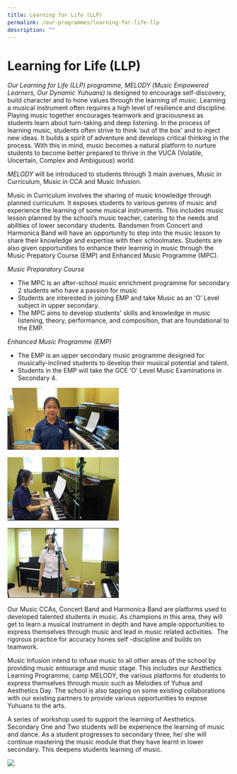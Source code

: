 ```yaml
---
title: Learning for Life (LLP)
permalink: /our-programmes/learning-for-life-llp
description: ""
---
```

# **Learning for Life (LLP)**

_Our Learning for Life (LLP) programme, MELODY (Music Empowered Learners, Our Dynamic Yuhuans)_ is designed to encourage self-discovery, build character and to hone values through the learning of music. Learning a musical instrument often requires a high level of resilience and discipline. Playing music together encourages teamwork and graciousness as students learn about turn-taking and deep listening. In the process of learning music, students often strive to think ‘out of the box’ and to inject new ideas. It builds a spirit of adventure and develops critical thinking in the process. With this in mind, music becomes a natural platform to nurture students to become better prepared to thrive in the VUCA (Volatile, Uncertain, Complex and Ambiguous) world. 

_MELODY_ will be introduced to students through 3 main avenues, Music in Curriculum, Music in CCA and Music Infusion.

Music in Curriculum involves the sharing of music knowledge through planned curriculum. It exposes students to various genres of music and experience the learning of some musical instruments. This includes music lesson planned by the school’s music teacher, catering to the needs and abilities of lower secondary students. Bandsmen from Concert and Harmonica Band will have an opportunity to step into the music lesson to share their knowledge and expertise with their schoolmates. Students are also given opportunities to enhance their learning in music through the Music Prepatory Course (EMP) and Enhanced Music Programme (MPC).

_Music Preparatory Course_ 

*   The MPC is an after-school music enrichment programme for secondary 2 students who have a passion for music 
*   Students are interested in joining EMP and take Music as an ‘O’ Level subject in upper secondary. 
*   The MPC aims to develop students' skills and knowledge in music listening, theory, performance, and composition, that are foundational to the EMP.

_Enhanced Music Programme (EMP)_ 

*   The EMP is an upper secondary music programme designed for musically-inclined students to develop their musical potential and talent.
*   Students in the EMP will take the GCE ‘O’ Level Music Examinations in Secondary 4.

<img src="/images/LLP%201.jpg" 
     style="width:50%">

<img src="/images/LLP%202.jpg" 
     style="width:50%">

<img src="/images/LLP%203.jpg" 
     style="width:50%">

Our Music CCAs, Concert Band and Harmonica Band are platforms used to developed talented students in music. As champions in this area, they will get to learn a musical instrument in depth and have ample opportunities to express themselves through music and lead in music related activities.  The rigorous practice for accuracy hones self -discipline and builds on teamwork.   

Music Infusion intend to infuse music to all other areas of the school by providing music entourage and music stage. This includes our Aesthetics Learning Programme, camp MELODY, the various platforms for students to express themselves through music such as Melodies of Yuhua and Aesthetics Day. The school is also tapping on some existing collaborations with our existing partners to provide various opportunities to expose Yuhuans to the arts. 

A series of workshop used to support the learning of Aesthetics.  Secondary One and Two students will be experience the learning of music and dance. As a student progresses to secondary three, he/ she will continue mastering the music module that they have learnt in lower secondary. This deepens students learning of music. 

<img src="/images/LLP%204.jpg" 
     style="width:50%">